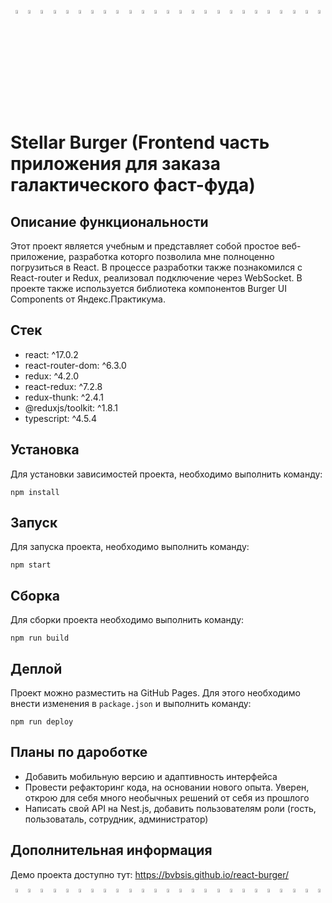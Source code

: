 <p align="center"><img width=4% src="./public/favicon.ico"><img width=4% src="./public/favicon.ico"><img width=4% src="./public/favicon.ico"><img width=4% src="./public/favicon.ico"><img width=4% src="./public/favicon.ico"><img width=4% src="./public/favicon.ico"><img width=4% src="./public/favicon.ico"><img width=4% src="./public/favicon.ico"><img width=4% src="./public/favicon.ico"><img width=4% src="./public/favicon.ico"><img width=4% src="./public/favicon.ico"><img width=4% src="./public/favicon.ico"><img width=4% src="./public/favicon.ico"><img width=4% src="./public/favicon.ico"><img width=4% src="./public/favicon.ico"><img width=4% src="./public/favicon.ico"><img width=4% src="./public/favicon.ico"><img width=4% src="./public/favicon.ico"><img width=4% src="./public/favicon.ico"><img width=4% src="./public/favicon.ico"><img width=4% src="./public/favicon.ico"><img width=4% src="./public/favicon.ico"><img width=4% src="./public/favicon.ico"><img width=4% src="./public/favicon.ico"><img width=4% src="./public/favicon.ico"></p>

# Stellar Burger (Frontend часть приложения для заказа галактического фаст-фуда)

## Описание функциональности

Этот проект является учебным и представляет собой простое веб-приложение, разработка которго позволила мне полноценно погрузиться в React. В процессе разработки также познакомился с React-router и Redux, реализовал подключение через WebSocket. В проекте также используется библиотека компонентов Burger UI Components от Яндекс.Практикума.

## Стек

- react: ^17.0.2
- react-router-dom: ^6.3.0
- redux: ^4.2.0
- react-redux: ^7.2.8
- redux-thunk: ^2.4.1
- @reduxjs/toolkit: ^1.8.1
- typescript: ^4.5.4

## Установка

Для установки зависимостей проекта, необходимо выполнить команду:

```
npm install
```

## Запуск

Для запуска проекта, необходимо выполнить команду:

```
npm start
```

## Сборка

Для сборки проекта необходимо выполнить команду:

```
npm run build
```

## Деплой

Проект можно разместить на GitHub Pages. Для этого необходимо внести изменения в `package.json` и выполнить команду:

```
npm run deploy
```

## Планы по дароботке

- Добавить мобильную версию и адаптивность интерфейса
- Провести рефакторинг кода, на основании нового опыта. Уверен, открою для себя много необычных решений от себя из прошлого
- Написать свой API на Nest.js, добавить пользователям роли (гость, пользоваталь, сотрудник, администратор)


## Дополнительная информация

Демо проекта доступно тут: https://bvbsis.github.io/react-burger/

<p align="center"><img width=4% src="./public/favicon.ico"><img width=4% src="./public/favicon.ico"><img width=4% src="./public/favicon.ico"><img width=4% src="./public/favicon.ico"><img width=4% src="./public/favicon.ico"><img width=4% src="./public/favicon.ico"><img width=4% src="./public/favicon.ico"><img width=4% src="./public/favicon.ico"><img width=4% src="./public/favicon.ico"><img width=4% src="./public/favicon.ico"><img width=4% src="./public/favicon.ico"><img width=4% src="./public/favicon.ico"><img width=4% src="./public/favicon.ico"><img width=4% src="./public/favicon.ico"><img width=4% src="./public/favicon.ico"><img width=4% src="./public/favicon.ico"><img width=4% src="./public/favicon.ico"><img width=4% src="./public/favicon.ico"><img width=4% src="./public/favicon.ico"><img width=4% src="./public/favicon.ico"><img width=4% src="./public/favicon.ico"><img width=4% src="./public/favicon.ico"><img width=4% src="./public/favicon.ico"><img width=4% src="./public/favicon.ico"><img width=4% src="./public/favicon.ico"></p>

